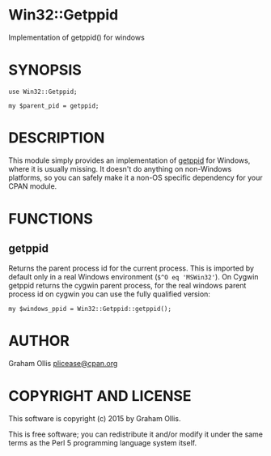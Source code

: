 # Win32::Getppid

Implementation of getppid() for windows

# SYNOPSIS

    use Win32::Getppid;
    
    my $parent_pid = getppid;

# DESCRIPTION

This module simply provides an implementation of [getppid](https://metacpan.org/pod/perlfunc#getppid) for
Windows, where it is usually missing.  It doesn't do anything on non-Windows
platforms, so you can safely make it a non-OS specific dependency for your
CPAN module.

# FUNCTIONS

## getppid

Returns the parent process id for the current process.  This is imported by
default only in a real Windows environment (`$^O eq 'MSWin32'`).  On Cygwin
getppid returns the cygwin parent process, for the real windows parent
process id on cygwin you can use the fully qualified version:

    my $windows_ppid = Win32::Getppid::getppid();

# AUTHOR

Graham Ollis <plicease@cpan.org>

# COPYRIGHT AND LICENSE

This software is copyright (c) 2015 by Graham Ollis.

This is free software; you can redistribute it and/or modify it under
the same terms as the Perl 5 programming language system itself.
